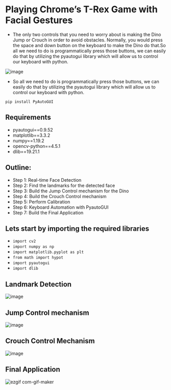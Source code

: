 # Playing Chrome’s T-Rex Game with Facial Gestures
- The only two controls that you need to worry about is making the Dino Jump or Crouch in order to avoid obstacles. Normally, you would press the space and down button on the keyboard to make the Dino do that.So all we need to do is programmatically press those buttons, we can easily do that by utilizing the pyautogui library which will allow us to control our keyboard with python.


![image](https://user-images.githubusercontent.com/67019423/120097033-0aee5980-c14c-11eb-815d-f460fac9ca99.png)

- So all we need to do is programmatically press those buttons, we can easily do that by utilizing the pyautogui library which will allow us to control our keyboard with python.

`pip install PyAutoGUI`

## Requirements
- pyautogui==0.9.52
- matplotlib==3.3.2
- numpy==1.19.2
- opencv-python==4.5.1
- dlib==19.21.1

## Outline:
- Step 1: Real-time Face Detection
- Step 2: Find the landmarks for the detected face
- Step 3: Build the Jump Control mechanism for the Dino
- Step 4: Build the Crouch Control mechanism
- Step 5: Perform Calibration
- Step 6: Keyboard Automation with PyautoGUI
- Step 7: Build the Final Application

## Lets start by importing the required libraries
- `import cv2`
- `import numpy as np`
- `import matplotlib.pyplot as plt`
- `from math import hypot`
- `import pyautogui`
- `import dlib`

## Landmark Detection
![image](https://user-images.githubusercontent.com/67019423/120097056-1fcaed00-c14c-11eb-8ed9-3c838a72c688.png)

## Jump Control mechanism
![image](https://user-images.githubusercontent.com/67019423/120097075-38d39e00-c14c-11eb-8b01-8be5ff9d1db9.png)

## Crouch Control Mechanism
![image](https://user-images.githubusercontent.com/67019423/120097325-78e75080-c14d-11eb-8f1c-acd032dbd7dd.png)

## Final Application
![ezgif com-gif-maker](https://user-images.githubusercontent.com/67019423/120097166-9f58bc00-c14c-11eb-83f0-1ff1b7cbb48f.gif)
